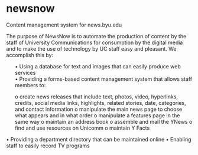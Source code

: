 newsnow
=======

Content management system for news.byu.edu

The purpose of NewsNow is to automate the production of content by the staff of University Communications for consumption by the digital media and to make the use of technology by UC staff easy and pleasant. We accomplish this by:<br>
  <ul>•  Using a database for text and images that can easily produce web services<br>
  •	Providing a forms-based content management system that allows staff members to:</ul>
<ul>    o	create news releases that include text, photos, video, hyperlinks, credits, social media links, highlights, related stories, date, categories, and contact information
    o	manipulate the main news page to choose what appears and in what order
    o	manipulate a features page in the same way
    o	maintain an address book
    o	assemble and mail the YNews
    o	find and use resources on Unicomm
    o	maintain Y Facts</ul>
  •	Providing a department directory that can be maintained online
  •	Enabling staff to easily record TV programs

